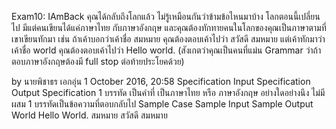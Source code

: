 Exam10: IAmBack
คุณได้กลับถึงโลกแล้ว ไม่รู้เหมือนกันว่าข้ามข้อไหนมาบ้าง
โลกตอนนี้เปลี่ยนไป มีแต่คนเขียนได้แค่ภาษาไทย กับภาษาอังกฤษ
และคุณต้องทักทายคนในโลกของคุณเป็นภาษาตามที่เขาเขียนทักมา เช่น
ถ้าเค้าบอกว่าเค้าชื่อ สมหมาย คุณต้องตอบเค้าไปว่า สวัสดี สมหมาย
แต่เค้าทักมาว่าเค้าชื่อ world คุณต้องตอบเค้าไปว่า Hello world. 
(สังเกตว่าคุณเป็นคนที่แม่น Grammar ว่าถ้าตอบภาษาอังกฤษต้องมี full stop ต่อท้ายประโยคด้วย)
 
by นายพิชาธร เอกอุ่น 
1 October 2016, 20:58
 Specification
 Input Specification	 Output Specification
1 บรรทัด เป็นคำที่ เป็นภาษาไทย หรือ ภาษาอังกฤษ อย่างใดอย่างนึง ไม่มีผสม 
1 บรรทัดเป็นข้อความที่ตอบกลับไป 
 Sample Case
 Sample Input	 Sample Output
World
Hello World.
สมหมาย
สวัสดี สมหมาย
